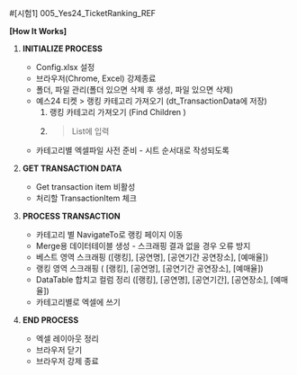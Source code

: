 #[시험1] 005_Yes24_TicketRanking_REF

**[How It Works]**

1. **INITIALIZE PROCESS**
    - Config.xlsx 설정
    - 브라우저(Chrome, Excel) 강제종료
    - 폴더, 파일 관리(폴더 있으면 삭제 후 생성, 파일 있으면 삭제)
    - 예스24 티켓 > 랭킹 카테고리 가져오기 (dt_TransactionData에 저장)
        1. 랭킹 카테고리 가져오기 (Find Children )
        2. > List에 입력
    - 카테고리별 엑셀파일 사전 준비 - 시트 순서대로 작성되도록
      
2. **GET TRANSACTION DATA**
    - Get transaction item 비활성
    - 처리할 TransactionItem 체크
      
3. **PROCESS TRANSACTION**
    - 카테고리 별 NavigateTo로 랭킹 페이지 이동
    - Merge용 데이터테이블 생성 - 스크래핑 결과 없을 경우 오류 방지
    - 베스트 영역 스크래핑 ([랭킹], [공연명], [공연기간 공연장소], [예매율])
    - 랭킹 영역 스크래핑 ( [랭킹], [공연명], [공연기간 공연장소], [예매율])
    - DataTable 합치고 컬럼 정리 ([랭킹], [공연명], [공연기간], [공연장소], [예매율])
    - 카테고리별로 엑셀에 쓰기
      
4. **END PROCESS**
    - 엑셀 레이아웃 정리
    - 브라우저 닫기
    - 브라우저 강제 종료
